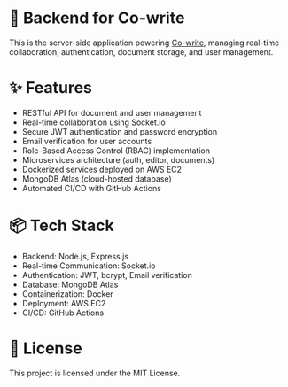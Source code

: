 # 🚀 Backend for Co-write
This is the server-side application powering [Co-write](https://www.co-write.online/), managing real-time collaboration, authentication, document storage, and user management.


# ✨ Features
- RESTful API for document and user management
- Real-time collaboration using Socket.io
- Secure JWT authentication and password encryption
- Email verification for user accounts
- Role-Based Access Control (RBAC) implementation
- Microservices architecture (auth, editor, documents)
- Dockerized services deployed on AWS EC2
- MongoDB Atlas (cloud-hosted database)
- Automated CI/CD with GitHub Actions


# 📦 Tech Stack
- Backend: Node.js, Express.js
- Real-time Communication: Socket.io
- Authentication: JWT, bcrypt, Email verification
- Database: MongoDB Atlas
- Containerization: Docker
- Deployment: AWS EC2
- CI/CD: GitHub Actions

# 📜 License
This project is licensed under the MIT License.
